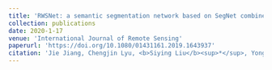 ```yaml
---
title: 'RWSNet: a semantic segmentation network based on SegNet combined with random walk for remote sensing'
collection: publications
date: 2020-1-17
venue: 'International Journal of Remote Sensing'
paperurl: 'https://doi.org/10.1080/01431161.2019.1643937'
citation: 'Jie Jiang, Chengjin Lyu, <b>Siying Liu</b><sup>*</sup>, Yongqiang He, Xuetao Hao. (2020). <i>International Journal of Remote Sensing</i>. 41 (2), 487-505.'
---
```

